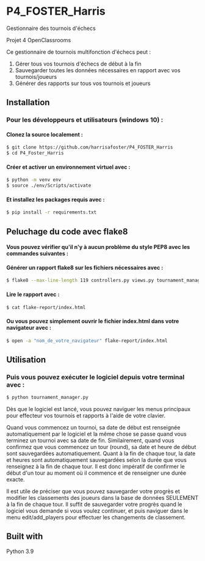 # P4_FOSTER_Harris
Gestionnaire des tournois d'échecs

Projet 4 OpenClassrooms

Ce gestionnaire de tournois multifonction d'échecs peut : 

1. Gérer tous vos tournois d'échecs de début à la fin
2. Sauvegarder toutes les données nécessaires en rapport avec vos tournois/joueurs 
3. Générer des rapports sur tous vos tournois et joueurs

## Installation
### Pour les développeurs et utilisateurs (windows 10) :
#### Clonez la source localement :
```sh
$ git clone https://github.com/harrisafoster/P4_FOSTER_Harris
$ cd P4_Foster_Harris
```
#### Créer et activer un environnement virtuel avec :
```sh
$ python -m venv env
$ source ./env/Scripts/activate
```
#### Et installez les packages requis avec :
```sh
$ pip install -r requirements.txt
```

## Peluchage du code avec flake8
#### Vous pouvez vérifier qu'il n'y à aucun problème du style PEP8 avec les commandes suivantes :
#### Générer un rapport flake8 sur les fichiers nécessaires avec : 
```sh
$ flake8 --max-line-length 119 controllers.py views.py tournament_manager.py models\ --format=html --htmldir=flake-report
```
#### Lire le rapport avec :
```sh
$ cat flake-report/index.html
```
#### Ou vous pouvez simplement ouvrir le fichier index.html dans votre navigateur avec :
```sh
$ open -a "nom_de_votre_navigateur" flake-report/index.html
```


## Utilisation
### Puis vous pouvez exécuter le logiciel depuis votre terminal avec :
```sh
$ python tournament_manager.py
```

Dès que le logiciel est lancé, vous pouvez naviguer les menus principaux 
pour effecteur vos tournois et rapports à l'aide de votre clavier. 

Quand vous commencez un tournoi, sa date de début est renseignée automatiquement par le logiciel et la 
même chose se passe quand vous terminez un tournoi avec sa date de fin. Similairement, quand vous confirmez 
que vous commencez un tour (round), sa date et heure de début sont sauvegardées automatiquement. Quant à la 
fin de chaque tour, la date et heures sont automatiquement sauvegardées selon la durée que vous renseignez à la 
fin de chaque tour. Il est donc impératif de confirmer le début d'un tour au moment où il commence et de renseigner 
une durée exacte. 

Il est utile de préciser que vous pouvez sauvegarder votre progrès et modifier les classements des joueurs 
dans la base de données SEULEMENT à la fin de chaque tour. Il suffit de sauvegarder votre progrès quand 
le logiciel vous demande si vous voulez continuer, et puis naviguer dans le menu edit/add_players pour 
effectuer les changements de classement.

## Built with
Python 3.9